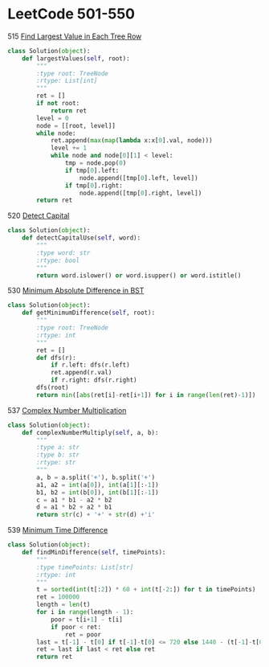 # LeetCode 501-550

515 [Find Largest Value in Each Tree Row](https://leetcode.com/problems/find-largest-value-in-each-tree-row/description/)
```python
class Solution(object):
    def largestValues(self, root):
        """
        :type root: TreeNode
        :rtype: List[int]
        """
        ret = []
        if not root:
            return ret
        level = 0
        node = [[root, level]]
        while node:
            ret.append(max(map(lambda x:x[0].val, node)))
            level += 1
            while node and node[0][1] < level:
                tmp = node.pop(0)
                if tmp[0].left:
                    node.append([tmp[0].left, level])
                if tmp[0].right:
                    node.append([tmp[0].right, level])
        return ret
```

520 [Detect Capital](https://leetcode.com/problems/detect-capital/description/)
```python
class Solution(object):
    def detectCapitalUse(self, word):
        """
        :type word: str
        :rtype: bool
        """
        return word.islower() or word.isupper() or word.istitle()
```

530 [Minimum Absolute Difference in BST](https://leetcode.com/problems/minimum-absolute-difference-in-bst/description/)
```python
class Solution(object):
    def getMinimumDifference(self, root):
        """
        :type root: TreeNode
        :rtype: int
        """
        ret = []
        def dfs(r):
            if r.left: dfs(r.left)
            ret.append(r.val)
            if r.right: dfs(r.right)
        dfs(root)
        return min([abs(ret[i]-ret[i+1]) for i in range(len(ret)-1)])
```

537 [Complex Number Multiplication](https://leetcode.com/problems/complex-number-multiplication/description/)
```python
class Solution(object):
    def complexNumberMultiply(self, a, b):
        """
        :type a: str
        :type b: str
        :rtype: str
        """
        a, b = a.split('+'), b.split('+')
        a1, a2 = int(a[0]), int(a[1][:-1])
        b1, b2 = int(b[0]), int(b[1][:-1])
        c = a1 * b1 - a2 * b2
        d = a1 * b2 + a2 * b1
        return str(c) + '+' + str(d) +'i'
```

539 [Minimum Time Difference](https://leetcode.com/problems/minimum-time-difference/description/)
```Python
class Solution(object):
    def findMinDifference(self, timePoints):
        """
        :type timePoints: List[str]
        :rtype: int
        """
        t = sorted(int(t[:2]) * 60 + int(t[-2:]) for t in timePoints)
        ret = 100000
        length = len(t)
        for i in range(length - 1):
            poor = t[i+1] - t[i]
            if poor < ret:
                ret = poor
        last = t[-1] - t[0] if t[-1]-t[0] <= 720 else 1440 - (t[-1]-t[0])
        ret = last if last < ret else ret
        return ret
```
